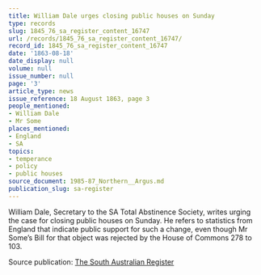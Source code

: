 ```yaml
---
title: William Dale urges closing public houses on Sunday
type: records
slug: 1845_76_sa_register_content_16747
url: /records/1845_76_sa_register_content_16747/
record_id: 1845_76_sa_register_content_16747
date: '1863-08-18'
date_display: null
volume: null
issue_number: null
page: '3'
article_type: news
issue_reference: 18 August 1863, page 3
people_mentioned:
- William Dale
- Mr Some
places_mentioned:
- England
- SA
topics:
- temperance
- policy
- public houses
source_document: 1985-87_Northern__Argus.md
publication_slug: sa-register
---
```


William Dale, Secretary to the SA Total Abstinence Society, writes urging the case for closing public houses on Sunday.  He refers to statistics from England that indicate public support for such a change, even though Mr Some’s Bill for that object was rejected by the House of Commons 278 to 103.

Source publication: [The South Australian Register](/publications/sa-register/)
